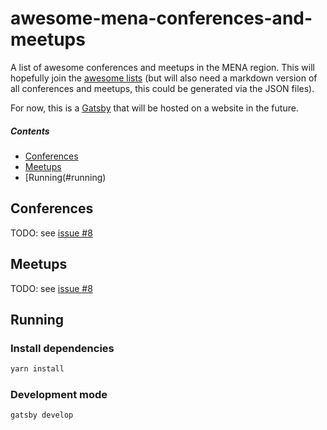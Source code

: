 # awesome-mena-conferences-and-meetups
A list of awesome conferences and meetups in the MENA region. This will hopefully join the [awesome lists](https://github.com/sindresorhus/awesome#readme) (but will also need a markdown version of all conferences and meetups, this could be generated via the JSON files).

For now, this is a [Gatsby](https://www.gatsbyjs.org/) that will be hosted on a website in the future.

##### Contents

- [Conferences](#conferences)
- [Meetups](#meetups)
- [Running(#running)

## Conferences
TODO: see [issue #8](/../../issues/8)

## Meetups

TODO: see [issue #8](/../../issues/8)

## Running

### Install dependencies

```bash
yarn install
```

### Development mode

```bash
gatsby develop
```
